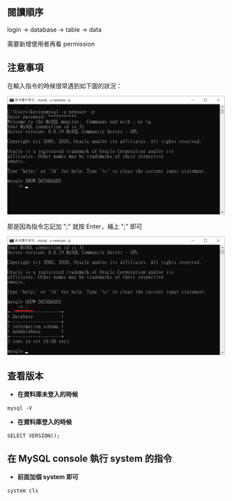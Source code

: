 ## 閱讀順序

login -> database -> table -> data

需要新增使用者再看 permission

## 注意事項

在輸入指令的時候很常遇到如下圖的狀況：

![image](./images/readme.png)

那是因為指令忘記加 ";" 就按 Enter，補上 ";" 即可

![image](./images/readme1.png)

## 查看版本

* **在資料庫未登入的時候**

```
mysql -V
```

* **在資料庫登入的時候**

```
SELECT VERSION();
```

## 在 MySQL console 執行 system 的指令

* **前面加個 system 即可**

```
system cls
```